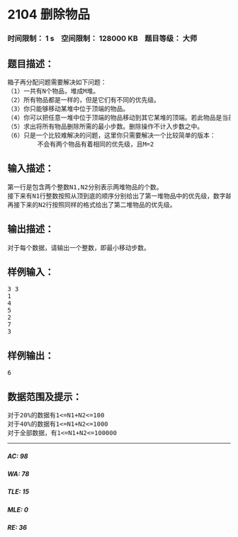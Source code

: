 # 2104 删除物品   
### 时间限制： 1 s&nbsp;&nbsp;&nbsp;&nbsp;空间限制： 128000 KB&nbsp;&nbsp;&nbsp;&nbsp;题目等级： 大师  
## 题目描述：  

<pre>
箱子再分配问题需要解决如下问题：
（1）一共有N个物品，堆成M堆。
（2）所有物品都是一样的，但是它们有不同的优先级。
（3）你只能够移动某堆中位于顶端的物品。
（4）你可以把任意一堆中位于顶端的物品移动到其它某堆的顶端。若此物品是当前所有物品中优先级最高的，可以直接将之删除而不用移动。
（5）求出将所有物品删除所需的最小步数。删除操作不计入步数之中。
（6）只是一个比较难解决的问题，这里你只需要解决一个比较简单的版本：
        不会有两个物品有着相同的优先级，且M=2
</pre>
  
  
## 输入描述：  

<pre>
第一行是包含两个整数N1,N2分别表示两堆物品的个数。
接下来有N1行整数按照从顶到底的顺序分别给出了第一堆物品中的优先级，数字越大，优先级越高。
再接下来的N2行按照同样的格式给出了第二堆物品的优先级。
</pre>
  
  
## 输出描述：  

<pre>
对于每个数据，请输出一个整数，即最小移动步数。
</pre>
  
  
## 样例输入：  

<pre>
3 3
1
4
5
2
7
3
</pre>
  
  
## 样例输出：  

<pre>
6
</pre>
  
  
## 数据范围及提示：  

<pre>
对于20%的数据有1<=N1+N2<=100
对于40%的数据有1<=N1+N2<=1000
对于全部数据，有1<=N1+N2<=100000
</pre>
  
  
***  

##### AC: 98  
##### WA: 78  
##### TLE: 15  
##### MLE: 0  
##### RE: 36  
